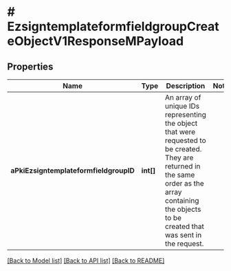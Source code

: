 # # EzsigntemplateformfieldgroupCreateObjectV1ResponseMPayload

## Properties

Name | Type | Description | Notes
------------ | ------------- | ------------- | -------------
**aPkiEzsigntemplateformfieldgroupID** | **int[]** | An array of unique IDs representing the object that were requested to be created.  They are returned in the same order as the array containing the objects to be created that was sent in the request. |

[[Back to Model list]](../../README.md#models) [[Back to API list]](../../README.md#endpoints) [[Back to README]](../../README.md)
